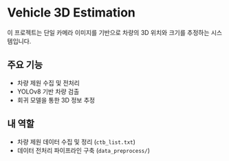 # Vehicle 3D Estimation

이 프로젝트는 단일 카메라 이미지를 기반으로 차량의 3D 위치와 크기를 추정하는 시스템입니다.

## 주요 기능
- 차량 제원 수집 및 전처리
- YOLOv8 기반 차량 검출
- 회귀 모델을 통한 3D 정보 추정

## 내 역할
- 차량 제원 데이터 수집 및 정리 (`ctb_list.txt`)
- 데이터 전처리 파이프라인 구축 (`data_preprocess/`)
